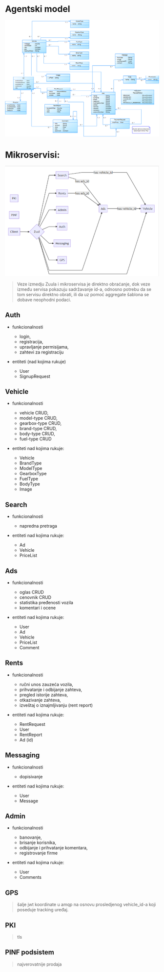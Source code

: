 # Agentski model 

![Image](./model.png?raw=true)

# Mikroservisi: 

![Image](./mermaidjs-microservices.png?raw=true)

>Veze izmedju Zuula i mikroservisa je direktno obraćanje, dok veze između servisa pokazuju sadržavanje id-a, odnosno potrebu da se tom servisu direktno obrati, ili da uz pomoć aggregate šablona se dobave neophodni podaci.

## Auth 
* funkcionalnosti
	 * login, 
	 * registracija, 
	* upravljanje permisijama, 
	*  zahtevi za registraciju

* entiteti (nad kojima rukuje)
	* User 
	* SignupRequest

## Vehicle
* funkcionalnosti
	 *  vehicle CRUD,
	 * model-type CRUD,
	 * gearbox-type CRUD,
	 * brand-type CRUD,
	 * body-type CRUD,
	 * fuel-type CRUD

* entiteti nad kojima rukuje: 
	* Vehicle
	* BrandType
	* ModelType
	* GearboxType
	* FuelType
	* BodyType
	* Image
## Search
* funkcionalnosti
	 * napredna pretraga

* entiteti nad kojima rukuje: 
	* Ad
	* Vehicle
	* PriceList

## Ads
* funkcionalnosti
	 * oglas CRUD
	 * cenovnik CRUD
	 * statistika pređenosti vozila
	 * komentari i ocene

* entiteti nad kojima rukuje: 
	* User
	* Ad
	* Vehicle
	* PriceList
	* Comment
## Rents
* funkcionalnosti
	* ručni unos zauzeća vozila, 
	 * prihvatanje i odbijanje zahteva, 
	 * pregled istorije zahteva, 
	 * otkazivanje zahteva, 
	* izveštaj o iznajmljivanju (rent report)

* entiteti nad kojima rukuje: 
	* RentRequest
	*  User
	 * RentReport
	* Ad (id)

## Messaging
* funkcionalnosti
	 * dopisivanje

* entiteti nad kojima rukuje: 
	* User
	* Message

## Admin
* funkcionalnosti
	* banovanje,  
	* brisanje korisnika, 
	* odbijanje i prihvatanje komentara, 
	* registrovanje firme

* entiteti nad kojima rukuje: 
	*  User
	* Comments
## GPS
> šalje jwt koordinate u amqp na osnovu prosledjenog vehicle_id-a koji poseduje tracking uređaj.
## PKI
> tls
## PINF podsistem
> najverovatnije prodaja
